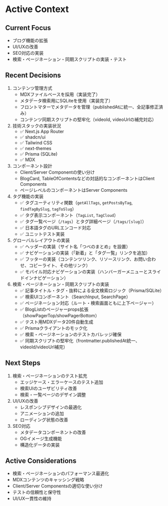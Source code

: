 # Active Context

## Current Focus
- ブログ機能の拡張
- UI/UXの改善
- SEO対応の実装
- 検索・ページネーション・同期スクリプトの実装・テスト

## Recent Decisions
1. コンテンツ管理方式
   - MDXファイルベースを採用（実装完了）
   - メタデータ検索用にSQLiteを使用（実装完了）
   - フロントマターでメタデータを管理（publishedAtに統一、全記事修正済み）
   - コンテンツ同期スクリプトの堅牢化（videoId, videoUrlの補完対応）
2. 技術スタックの実装状況
   - ✅ Next.js App Router
   - ✅ shadcn/ui
   - ✅ Tailwind CSS
   - ✅ next-themes
   - ✅ Prisma (SQLite)
   - ✅ MDX
3. コンポーネント設計
   - Client/Server Componentの使い分け
   - BlogCard, TableOfContentsなどの対話的なコンポーネントはClient Components
   - ページレベルのコンポーネントはServer Components
4. タグ機能の実装
   - ✅ タグユーティリティ関数（`getAllTags`, `getPostsByTag`, `findTagBySlug`, `tagToSlug`）
   - ✅ タグ表示コンポーネント（`TagList`, `TagCloud`）
   - ✅ タグ一覧ページ（`/tags`）とタグ詳細ページ（`/tags/[slug]`）
   - ✅ 日本語タグのURLエンコード対応
   - ✅ ユニットテスト実装
5. グローバルレイアウトの実装
   - ✅ ヘッダーの実装（サイト名「つべのまとめ」を設置）
   - ✅ ナビゲーションの実装（「新着」と「タグ一覧」リンクを追加）
   - ✅ フッターの実装（コンテンツリンク、リソースリンク、お問い合わせ、コピーライト、その他リンク）
   - ✅ モバイル対応ナビゲーションの実装（ハンバーガーメニューとスライドインナビゲーション）
6. 検索・ページネーション・同期スクリプトの実装
   - ✅ 記事タイトル・タグ・抜粋による全文検索ロジック（Prisma/SQLite）
   - ✅ 検索UIコンポーネント（SearchInput, SearchPage）
   - ✅ ページネーション対応（ルート・検索画面ともに上下ページャー）
   - ✅ BlogListのページャーprops拡張（showPagerTop/showPagerBottom）
   - ✅ テスト用MDXデータ20件自動生成
   - ✅ Prismaクライアントのモック化
   - ✅ 検索・ページネーションのテストカバレッジ確保
   - ✅ 同期スクリプトの堅牢化（frontmatter.publishedAt統一、videoId/videoUrl補完）

## Next Steps
1. 検索・ページネーションのテスト拡充
   - エッジケース・エラーケースのテスト追加
   - 検索UIのユーザビリティ改善
   - 検索・一覧ページのデザイン調整
2. UI/UXの改善
   - レスポンシブデザインの最適化
   - アニメーションの追加
   - ローディング状態の改善
3. SEO対応
   - メタデータコンポーネントの改善
   - OGイメージ生成機能
   - 構造化データの実装

## Active Considerations
- 検索・ページネーションのパフォーマンス最適化
- MDXコンテンツのキャッシング戦略
- Client/Server Componentsの適切な使い分け
- テストの信頼性と保守性
- UI/UX一貫性の維持